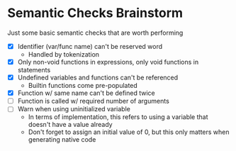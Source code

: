 # Semantic Checks Brainstorm
Just some basic semantic checks that are worth performing

- [x] Identifier (var/func name) can't be reserved word
    * Handled by tokenization
- [x] Only non-void functions in expressions, only void functions in statements
- [x] Undefined variables and functions can't be referenced
    * Builtin functions come pre-populated
- [x] Function w/ same name can't be defined twice
- [ ] Function is called w/ required number of arguments
- [ ] Warn when using uninitialized variable
    * In terms of implementation, this refers to using a variable that doesn't have a value already
    * Don't forget to assign an initial value of 0, but this only matters when generating native code
